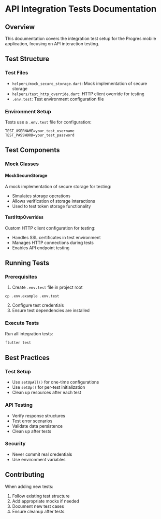 # API Integration Tests Documentation

## Overview
This documentation covers the integration test setup for the Progres mobile application, focusing on API interaction testing.

## Test Structure

### Test Files
- `helpers/mock_secure_storage.dart`: Mock implementation of secure storage
- `helpers/test_http_override.dart`: HTTP client override for testing
- `.env.test`: Test environment configuration file

### Environment Setup
Tests use a `.env.test` file for configuration:
```
TEST_USERNAME=your_test_username
TEST_PASSWORD=your_test_password
```

## Test Components

### Mock Classes

#### MockSecureStorage
A mock implementation of secure storage for testing:
- Simulates storage operations
- Allows verification of storage interactions
- Used to test token storage functionality

#### TestHttpOverrides
Custom HTTP client configuration for testing:
- Handles SSL certificates in test environment
- Manages HTTP connections during tests
- Enables API endpoint testing

## Running Tests

### Prerequisites
1. Create `.env.test` file in project root

```
cp .env.example .env.test
```

2. Configure test credentials
3. Ensure test dependencies are installed

### Execute Tests
Run all integration tests:
```bash
flutter test 
```

## Best Practices

### Test Setup
- Use `setUpAll()` for one-time configurations
- Use `setUp()` for per-test initialization
- Clean up resources after each test

### API Testing
- Verify response structures
- Test error scenarios
- Validate data persistence
- Clean up after tests

### Security
- Never commit real credentials
- Use environment variables

## Contributing
When adding new tests:
1. Follow existing test structure
2. Add appropriate mocks if needed
3. Document new test cases
4. Ensure cleanup after tests
